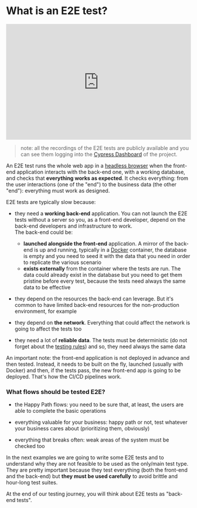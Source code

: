 # What is an E2E test?

<iframe width="100%" height="315" src="https://www.youtube.com/embed/gdly-oU72X0?rel=0" frameborder="0" allow="accelerometer; autoplay; encrypted-media; gyroscope; picture-in-picture" allowfullscreen></iframe>

<br />

> note: all the recordings of the E2E tests are publicly available and you can see them logging into the [Cypress Dashboard](https://dashboard.cypress.io/#/projects/jdiekj/runs) of the project.

An E2E test runs the whole web app in a [headless browser](headless-browser.md) when the front-end application interacts with the back-end one, with a working database, and checks that **everything works as expected**. It checks everything: from the user interactions (one of the "end") to the business data (the other "end"): everything must work as designed.

E2E tests are typically slow because:

- they need a **working back-end** application. You can not launch the E2E tests without a server so you, as a front-end developer, depend on the back-end developers and infrastructure to work.
  <br />
  The back-end could be:

  - **launched alongside the front-end** application. A mirror of the back-end is up and running, typically in a [Docker](https://www.docker.com) container, the database is empty and you need to seed it with the data that you need in order to replicate the various scenario
  - **exists externally** from the container where the tests are run. The data could already exist in the database but you need to get them pristine before every test, because the tests need always the same data to be effective

- they depend on the resources the back-end can leverage. But it's common to have limited back-end resources for the non-production environment, for example

- they depend on **the network**. Everything that could affect the network is going to affect the tests too

- they need a lot of **reliable data**. The tests must be deterministic (do not forget about the [testing rules](testing-rules.md#deterministic-tests)) and so, they need always the same data

An important note: the front-end application is not deployed in advance and then tested. Instead, it needs to be built on the fly, launched (usually with Docker) and then, if the tests pass, the new front-end app is going to be deployed. That's how the CI/CD pipelines work.

### What flows should be tested E2E?

- the Happy Path flows: you need to be sure that, at least, the users are able to complete the basic operations

- everything valuable for your business: happy path or not, test whatever your business cares about (prioritizing them, obviously)

- everything that breaks often: weak areas of the system must be checked too

In the next examples we are going to write some E2E tests and to understand why they are not feasible to be used as the only/main test type. They are pretty important because they test everything (both the front-end and the back-end) but **they must be used carefully** to avoid brittle and hour-long test suites.

At the end of our testing journey, you will think about E2E tests as "back-end tests".
